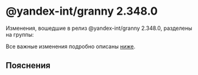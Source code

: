 # @yandex-int/granny 2.348.0

<!-- ЧЕЛОВЕЧЕСКОЕ ВСТУПЛЕНИЕ -->

Изменения, вошедшие в релиз @yandex-int/granny 2.348.0, разделены на группы:

Все важные изменения подробно описаны [ниже](#Пояснения).

## Пояснения

